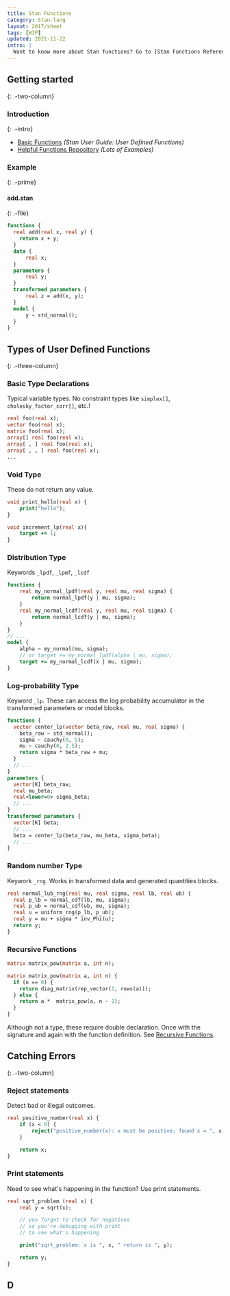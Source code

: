 ```yaml
---
title: Stan Functions
category: Stan-lang
layout: 2017/sheet
tags: [WIP]
updated: 2021-11-22
intro: |
  Want to know more about Stan functions? Go to [Stan Functions Reference](https://mc-stan.org/docs/2_28/functions-reference/index.html).
---
```


## Getting started
{: .-two-column}

### Introduction
{: .-intro}

- [Basic Functions](https://mc-stan.org/docs/2_28/stan-users-guide/basic-functions.html) _(Stan User Guide: User Defined Functions)_
- [Helpful Functions Repository](https://github.com/spinkney/helpful_stan_functions) _(Lots of Examples)_

### Example
{: .-prime}

#### add.stan
{: .-file}

```stan
functions {
  real add(real x, real y) {
    return x + y;
  }
  data {
      real x;
  }
  parameters {
      real y;
  }
  transformed parameters {
      real z = add(x, y);
  }
  model {
      y ~ std_normal();
  }
}
```

## Types of User Defined Functions
{: .-three-column}

### Basic Type Declarations

Typical variable types. No constraint types like `simplex[]`, `cholesky_factor_corr[]`, etc.!
```stan
real foo(real x);
vector foo(real x);
matrix foo(real x);
array[] real foo(real x);
array[ , ] real foo(real x);
array[ , , ] real foo(real x);
...
```

### Void Type

These do not return any value.
```stan
void print_hello(real x) {
    print("hello");
}

void increment_lp(real x){
    target += 1;
}
```

### Distribution Type

Keywords `_lpdf`, `_lpmf`, `_lcdf`  

```stan
functions {
    real my_normal_lpdf(real y, real mu, real sigma) {
        return normal_lpdf(y | mu, sigma);
    }
    real my_normal_lcdf(real y, real mu, real sigma) {
        return normal_lcdf(y | mu, sigma);   
    }
}
// ...
model {
    alpha ~ my_normal(mu, sigma);
    // or target += my_normal_lpdf(alpha | mu, sigma);
    target += my_normal_lcdf(x | mu, sigma);
}
```
### Log-probability Type

Keyword `_lp`. These can access the log probability accumulator in the transformed parameters or model blocks.

```stan
functions {
  vector center_lp(vector beta_raw, real mu, real sigma) {
    beta_raw ~ std_normal();
    sigma ~ cauchy(0, 5);
    mu ~ cauchy(0, 2.5);
    return sigma * beta_raw + mu;
  }
  // ...
}
parameters {
  vector[K] beta_raw;
  real mu_beta;
  real<lower=0> sigma_beta;
  // ...
}
transformed parameters {
  vector[K] beta;
  // ...
  beta = center_lp(beta_raw, mu_beta, sigma_beta);
  // ...
}
```

### Random number Type
Keywork `_rng`. Works in transformed data and generated quantities blocks.

```stan
real normal_lub_rng(real mu, real sigma, real lb, real ub) {
  real p_lb = normal_cdf(lb, mu, sigma);
  real p_ub = normal_cdf(ub, mu, sigma);
  real u = uniform_rng(p_lb, p_ub);
  real y = mu + sigma * inv_Phi(u);
  return y;
}
```

### Recursive Functions

```stan
matrix matrix_pow(matrix a, int n);

matrix matrix_pow(matrix a, int n) {
  if (n == 0) {
    return diag_matrix(rep_vector(1, rows(a)));
  } else {
    return a *  matrix_pow(a, n - 1);
  }
}
```
Although not a type, these require double declaration. Once with the signature and again with the function definition. See [Recursive Functions](https://mc-stan.org/docs/2_28/stan-users-guide/recursive-functions.html).

## Catching Errors
{: .-two-column}


### Reject statements

Detect bad or illegal outcomes.
```stan
real positive_number(real x) {
    if (x < 0) {
        reject("positive_number(x): x must be positive; found x = ", x);
    }

    return x;
}
```

### Print statements

Need to see what's happening in the function? Use print statements.

```stan
real sqrt_problem (real x) {
    real y = sqrt(x);

    // you forgot to check for negatives 
    // so you're debugging with print 
    // to see what's happening

    print("sqrt_problem: x is ", x, " return is ", y);

    return y;
}
```

## D

